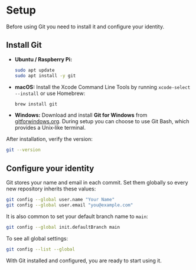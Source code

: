 # Setup

Before using Git you need to install it and configure your identity.

## Install Git

* **Ubuntu / Raspberry Pi:**

  ```bash
  sudo apt update
  sudo apt install -y git
  ```

* **macOS:** Install the Xcode Command Line Tools by running
  `xcode-select --install` or use Homebrew:

  ```bash
  brew install git
  ```

* **Windows:** Download and install **Git for Windows** from
  [gitforwindows.org](https://gitforwindows.org/).  During setup you
  can choose to use Git Bash, which provides a Unix‑like terminal.

After installation, verify the version:

```bash
git --version
```

## Configure your identity

Git stores your name and email in each commit.  Set them globally so
every new repository inherits these values:

```bash
git config --global user.name "Your Name"
git config --global user.email "you@example.com"
```

It is also common to set your default branch name to `main`:

```bash
git config --global init.defaultBranch main
```

To see all global settings:

```bash
git config --list --global
```

With Git installed and configured, you are ready to start using it.
